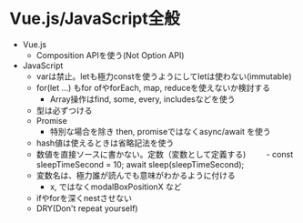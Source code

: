 # Vue.js/JavaScript全般
 - Vue.js
   - Composition APIを使う(Not Option API)
 - JavaScript
   - varは禁止。letも極力constを使うようにしてletは使わない(immutable)
   - for(let ...) もfor ofやforEach, map, reduceを使えないか検討する
     - Array操作はfind, some, every, includesなどを使う
   - 型は必ずつける
   - Promise
     - 特別な場合を除き then, promiseではなくasync/await を使う
   - hash値は使えるときは省略記法を使う
   - 数値を直接ソースに書かない。定数（変数として定義する)
　　   - const sleepTimeSecond = 10; await sleep(sleepTimeSecond);
   - 変数名は、極力誰が読んでも意味がわかるように付ける
     - x, ではなくmodalBoxPositionX など
   - ifやforを深くnestさせない
   -  DRY(Don't repeat yourself)
